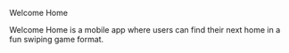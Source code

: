 Welcome Home 

Welcome Home is a mobile app where users can find their next home in a fun swiping game format.